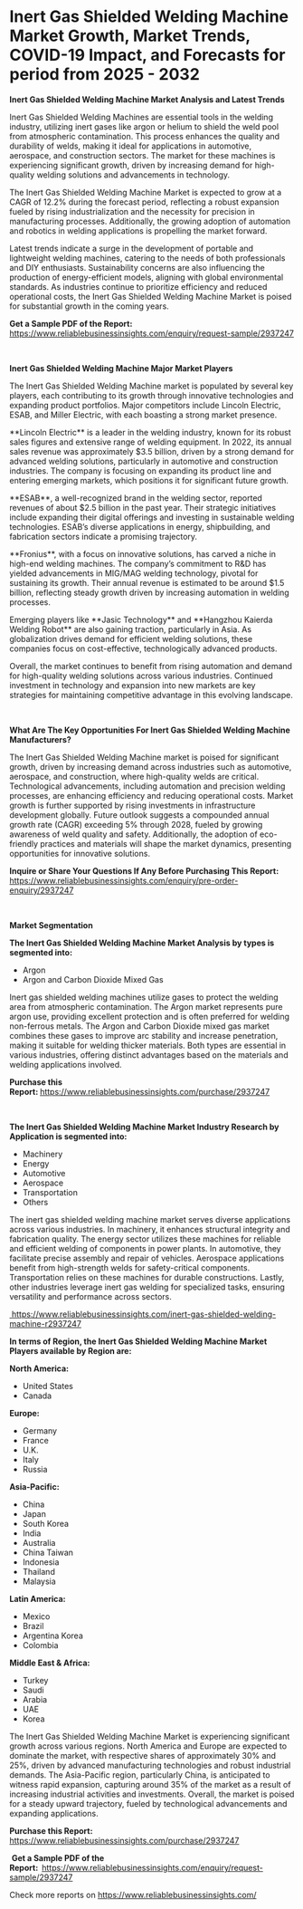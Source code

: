 <p><h1>Inert Gas Shielded Welding Machine Market Growth, Market Trends, COVID-19 Impact, and Forecasts for period from 2025 - 2032</h1></p><p><strong>Inert Gas Shielded Welding Machine Market Analysis and Latest Trends</strong></p>
<p><p>Inert Gas Shielded Welding Machines are essential tools in the welding industry, utilizing inert gases like argon or helium to shield the weld pool from atmospheric contamination. This process enhances the quality and durability of welds, making it ideal for applications in automotive, aerospace, and construction sectors. The market for these machines is experiencing significant growth, driven by increasing demand for high-quality welding solutions and advancements in technology.</p><p>The Inert Gas Shielded Welding Machine Market is expected to grow at a CAGR of 12.2% during the forecast period, reflecting a robust expansion fueled by rising industrialization and the necessity for precision in manufacturing processes. Additionally, the growing adoption of automation and robotics in welding applications is propelling the market forward. </p><p>Latest trends indicate a surge in the development of portable and lightweight welding machines, catering to the needs of both professionals and DIY enthusiasts. Sustainability concerns are also influencing the production of energy-efficient models, aligning with global environmental standards. As industries continue to prioritize efficiency and reduced operational costs, the Inert Gas Shielded Welding Machine Market is poised for substantial growth in the coming years.</p></p>
<p><strong>Get a Sample PDF of the Report:&nbsp;</strong> <a href="https://www.reliablebusinessinsights.com/enquiry/request-sample/2937247?utm_campaign=2752&utm_medium=2&utm_source=Github&utm_content=ia&utm_term=14032025&utm_id=inert-gas-shielded-welding-machine">https://www.reliablebusinessinsights.com/enquiry/request-sample/2937247</a></p>
<p>&nbsp;</p>
<p><strong>Inert Gas Shielded Welding Machine Major Market Players</strong></p>
<p><p>The Inert Gas Shielded Welding Machine market is populated by several key players, each contributing to its growth through innovative technologies and expanding product portfolios. Major competitors include Lincoln Electric, ESAB, and Miller Electric, with each boasting a strong market presence.</p><p>**Lincoln Electric** is a leader in the welding industry, known for its robust sales figures and extensive range of welding equipment. In 2022, its annual sales revenue was approximately $3.5 billion, driven by a strong demand for advanced welding solutions, particularly in automotive and construction industries. The company is focusing on expanding its product line and entering emerging markets, which positions it for significant future growth.</p><p>**ESAB**, a well-recognized brand in the welding sector, reported revenues of about $2.5 billion in the past year. Their strategic initiatives include expanding their digital offerings and investing in sustainable welding technologies. ESAB’s diverse applications in energy, shipbuilding, and fabrication sectors indicate a promising trajectory.</p><p>**Fronius**, with a focus on innovative solutions, has carved a niche in high-end welding machines. The company’s commitment to R&D has yielded advancements in MIG/MAG welding technology, pivotal for sustaining its growth. Their annual revenue is estimated to be around $1.5 billion, reflecting steady growth driven by increasing automation in welding processes.</p><p>Emerging players like **Jasic Technology** and **Hangzhou Kaierda Welding Robot** are also gaining traction, particularly in Asia. As globalization drives demand for efficient welding solutions, these companies focus on cost-effective, technologically advanced products.</p><p>Overall, the market continues to benefit from rising automation and demand for high-quality welding solutions across various industries. Continued investment in technology and expansion into new markets are key strategies for maintaining competitive advantage in this evolving landscape.</p></p>
<p>&nbsp;</p>
<p><strong>What Are The Key Opportunities For Inert Gas Shielded Welding Machine Manufacturers?</strong></p>
<p><p>The Inert Gas Shielded Welding Machine market is poised for significant growth, driven by increasing demand across industries such as automotive, aerospace, and construction, where high-quality welds are critical. Technological advancements, including automation and precision welding processes, are enhancing efficiency and reducing operational costs. Market growth is further supported by rising investments in infrastructure development globally. Future outlook suggests a compounded annual growth rate (CAGR) exceeding 5% through 2028, fueled by growing awareness of weld quality and safety. Additionally, the adoption of eco-friendly practices and materials will shape the market dynamics, presenting opportunities for innovative solutions.</p></p>
<p><strong>Inquire or Share Your Questions If Any Before Purchasing This Report:</strong> <a href="https://www.reliablebusinessinsights.com/enquiry/pre-order-enquiry/2937247?utm_campaign=2752&utm_medium=2&utm_source=Github&utm_content=ia&utm_term=14032025&utm_id=inert-gas-shielded-welding-machine">https://www.reliablebusinessinsights.com/enquiry/pre-order-enquiry/2937247</a></p>
<p>&nbsp;</p>
<p><strong>Market Segmentation</strong></p>
<p><strong>The Inert Gas Shielded Welding Machine Market Analysis by types is segmented into:</strong></p>
<p><ul><li>Argon</li><li>Argon and Carbon Dioxide Mixed Gas</li></ul></p>
<p><p>Inert gas shielded welding machines utilize gases to protect the welding area from atmospheric contamination. The Argon market represents pure argon use, providing excellent protection and is often preferred for welding non-ferrous metals. The Argon and Carbon Dioxide mixed gas market combines these gases to improve arc stability and increase penetration, making it suitable for welding thicker materials. Both types are essential in various industries, offering distinct advantages based on the materials and welding applications involved.</p></p>
<p><strong>Purchase this Report:&nbsp;</strong><a href="https://www.reliablebusinessinsights.com/purchase/2937247?utm_campaign=2752&utm_medium=2&utm_source=Github&utm_content=ia&utm_term=14032025&utm_id=inert-gas-shielded-welding-machine">https://www.reliablebusinessinsights.com/purchase/2937247</a></p>
<p>&nbsp;</p>
<p><strong>The Inert Gas Shielded Welding Machine Market Industry Research by Application is segmented into:</strong></p>
<p><ul><li>Machinery</li><li>Energy</li><li>Automotive</li><li>Aerospace</li><li>Transportation</li><li>Others</li></ul></p>
<p><p>The inert gas shielded welding machine market serves diverse applications across various industries. In machinery, it enhances structural integrity and fabrication quality. The energy sector utilizes these machines for reliable and efficient welding of components in power plants. In automotive, they facilitate precise assembly and repair of vehicles. Aerospace applications benefit from high-strength welds for safety-critical components. Transportation relies on these machines for durable constructions. Lastly, other industries leverage inert gas welding for specialized tasks, ensuring versatility and performance across sectors.</p></p>
<p><a href="https://www.reliablebusinessinsights.com/inert-gas-shielded-welding-machine-r2937247?utm_campaign=2752&utm_medium=2&utm_source=Github&utm_content=ia&utm_term=14032025&utm_id=inert-gas-shielded-welding-machine">&nbsp;https://www.reliablebusinessinsights.com/inert-gas-shielded-welding-machine-r2937247</a></p>
<p><strong>In terms of Region, the Inert Gas Shielded Welding Machine Market Players available by Region are:</strong></p>
<p>
    <p> <strong> North America: </strong>
        <ul>
            <li>United States</li>
            <li>Canada</li>
        </ul>
        </p> 
    <p> <strong> Europe: </strong>
        <ul>
            <li>Germany</li>
            <li>France</li>
            <li>U.K.</li>
            <li>Italy</li>
            <li>Russia</li>
        </ul>
        </p> 
    <p> <strong> Asia-Pacific: </strong>
        <ul>
            <li>China</li>
            <li>Japan</li>
            <li>South Korea</li>
            <li>India</li>
            <li>Australia</li>
            <li>China Taiwan</li>
            <li>Indonesia</li>
            <li>Thailand</li>
            <li>Malaysia</li>
        </ul>
        </p> 
    <p> <strong> Latin America: </strong>
        <ul>
            <li>Mexico</li>
            <li>Brazil</li>
            <li>Argentina Korea</li>
            <li>Colombia</li>
        </ul>
        </p> 
    <p> <strong> Middle East & Africa: </strong>
        <ul>
            <li>Turkey</li>
            <li>Saudi</li>
            <li>Arabia</li>
            <li>UAE</li>
            <li>Korea</li>
        </ul>
    </p>
    </p>
<p><p>The Inert Gas Shielded Welding Machine Market is experiencing significant growth across various regions. North America and Europe are expected to dominate the market, with respective shares of approximately 30% and 25%, driven by advanced manufacturing technologies and robust industrial demands. The Asia-Pacific region, particularly China, is anticipated to witness rapid expansion, capturing around 35% of the market as a result of increasing industrial activities and investments. Overall, the market is poised for a steady upward trajectory, fueled by technological advancements and expanding applications.</p></p>
<p><strong>Purchase this Report: </strong><a href="https://www.reliablebusinessinsights.com/purchase/2937247?utm_campaign=2752&utm_medium=2&utm_source=Github&utm_content=ia&utm_term=14032025&utm_id=inert-gas-shielded-welding-machine">https://www.reliablebusinessinsights.com/purchase/2937247</a></p>
<p>&nbsp;<strong>Get a Sample PDF of the Report:&nbsp;&nbsp;</strong><a href="https://www.reliablebusinessinsights.com/enquiry/request-sample/2937247?utm_campaign=2752&utm_medium=2&utm_source=Github&utm_content=ia&utm_term=14032025&utm_id=inert-gas-shielded-welding-machine">https://www.reliablebusinessinsights.com/enquiry/request-sample/2937247</a></p>
<p><strong></strong></p>
<p>Check more reports on <a href="https://www.reliablebusinessinsights.com/?utm_campaign=2752&utm_medium=2&utm_source=Github&utm_content=ia&utm_term=14032025&utm_id=inert-gas-shielded-welding-machine">https://www.reliablebusinessinsights.com/</a></p>